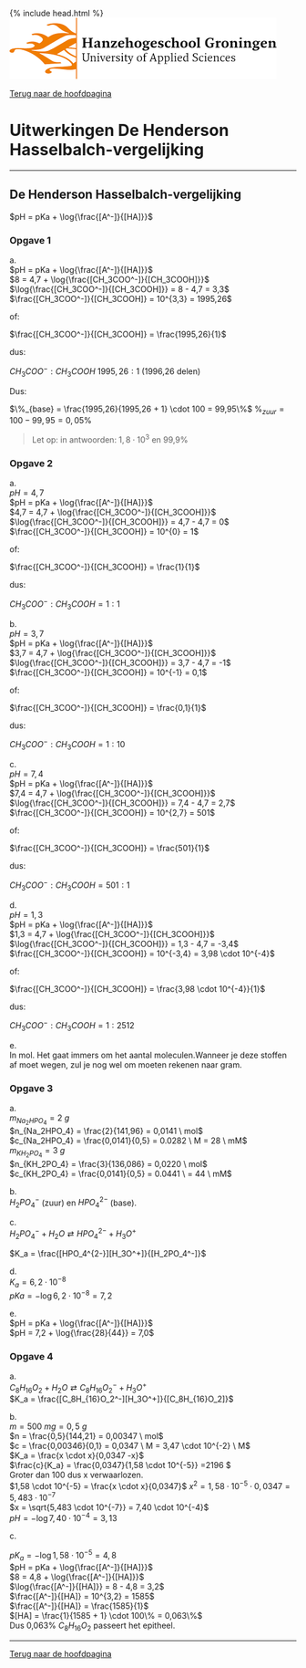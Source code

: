 {% include head.html %}
![Hanze](../hanze/hanze.png)

[Terug naar de hoofdpagina ](../index.md)

# Uitwerkingen De Henderson Hasselbalch-vergelijking

---

## De Henderson Hasselbalch-vergelijking

$pH = pKa + \log{\frac{[A^-]}{[HA]}}$  


### Opgave 1

a.  
$pH = pKa + \log{\frac{[A^-]}{[HA]}}$  
$8 = 4,7 + \log{\frac{[CH_3COO^-]}{[CH_3COOH]}}$  
$\log{\frac{[CH_3COO^-]}{[CH_3COOH]}} = 8 - 4,7 = 3,3$  
$\frac{[CH_3COO^-]}{[CH_3COOH]} = 10^{3,3} = 1995,26$  

of:

$\frac{[CH_3COO^-]}{[CH_3COOH]} = \frac{1995,26}{1}$  

dus: 

$CH_3COO^-:CH_3COOH$
$1995,26:1$ (1996,26 delen)  

Dus:  

$\%_{base} = \frac{1995,26}{1995,26 + 1} \cdot 100 = 99,95\%$
$\%_{zuur} = 100 - 99,95 = 0,05\%$

>Let op: in antwoorden: $1,8 \cdot 10^3$ en 99,9%  


### Opgave 2

a.  
$pH = 4,7$  
$pH = pKa + \log{\frac{[A^-]}{[HA]}}$  
$4,7 = 4,7 + \log{\frac{[CH_3COO^-]}{[CH_3COOH]}}$  
$\log{\frac{[CH_3COO^-]}{[CH_3COOH]}} = 4,7 - 4,7 = 0$
$\frac{[CH_3COO^-]}{[CH_3COOH]} = 10^{0} = 1$  

of:

$\frac{[CH_3COO^-]}{[CH_3COOH]} = \frac{1}{1}$  

dus: 

$CH_3COO^-:CH_3COOH = 1:1$  

b.  
$pH = 3,7$  
$pH = pKa + \log{\frac{[A^-]}{[HA]}}$  
$3,7 = 4,7 + \log{\frac{[CH_3COO^-]}{[CH_3COOH]}}$  
$\log{\frac{[CH_3COO^-]}{[CH_3COOH]}} = 3,7 - 4,7 = -1$
$\frac{[CH_3COO^-]}{[CH_3COOH]} = 10^{-1} = 0,1$  

of:

$\frac{[CH_3COO^-]}{[CH_3COOH]} = \frac{0,1}{1}$  

dus: 

$CH_3COO^-:CH_3COOH= 1:10$


c.  
$pH = 7,4$  
$pH = pKa + \log{\frac{[A^-]}{[HA]}}$  
$7,4 = 4,7 + \log{\frac{[CH_3COO^-]}{[CH_3COOH]}}$  
$\log{\frac{[CH_3COO^-]}{[CH_3COOH]}} = 7,4 - 4,7 = 2,7$
$\frac{[CH_3COO^-]}{[CH_3COOH]} = 10^{2,7} = 501$  

of:

$\frac{[CH_3COO^-]}{[CH_3COOH]} = \frac{501}{1}$  

dus: 

$CH_3COO^-:CH_3COOH = 501:1$  

d.  
$pH = 1,3$  
$pH = pKa + \log{\frac{[A^-]}{[HA]}}$  
$1,3 = 4,7 + \log{\frac{[CH_3COO^-]}{[CH_3COOH]}}$  
$\log{\frac{[CH_3COO^-]}{[CH_3COOH]}} = 1,3 - 4,7 = -3,4$
$\frac{[CH_3COO^-]}{[CH_3COOH]} = 10^{-3,4} = 3,98 \cdot 10^{-4}$  

of:

$\frac{[CH_3COO^-]}{[CH_3COOH]} = \frac{3,98 \cdot 10^{-4}}{1}$  

dus: 

$CH_3COO^-:CH_3COOH = 1:2512$  


e.  
In mol. Het gaat immers om het aantal moleculen.Wanneer je deze stoffen af moet wegen, zul je nog wel om moeten rekenen naar gram.  

### Opgave 3

a.  
$m_{Na_2HPO_4} = 2 \ g$  
$n_{Na_2HPO_4} = \frac{2}{141,96} = 0,0141 \ mol$  
$c_{Na_2HPO_4} = \frac{0,0141}{0,5} = 0.0282 \ M = 28 \ mM$  
$m_{KH_2PO_4} = 3 \ g$  
$n_{KH_2PO_4} = \frac{3}{136,086} = 0,0220 \ mol$  
$c_{KH_2PO_4} = \frac{0,0141}{0,5} = 0.0441 \ = 44 \ mM$  

b.  
$H_2PO_4^-$ (zuur) en $HPO_4^{2-}$ (base).  

c.  
$H_2PO_4^- + H_2O \rightleftarrows HPO_4^{2-} + H_3O^+$  

$K_a = \frac{[HPO_4^{2-}][H_3O^+]}{[H_2PO_4^-]}$

d.  
$K_a = 6,2 \cdot 10^{-8}$  
$pKa = -\log{6,2 \cdot 10^{-8}} = 7,2$  

e.  
$pH = pKa + \log{\frac{[A^-]}{[HA]}}$  
$pH = 7,2 + \log{\frac{28}{44}} = 7,0$  


### Opgave 4

a.  
$C_8H_{16}O_2 + H_2O \rightleftarrows C_8H_{16}O_2^- + H_3O^+$  
$K_a = \frac{[C_8H_{16}O_2^-][H_3O^+]}{[C_8H_{16}O_2]}$  

b.  
$m = 500 \ mg = 0,5 \ g$  
$n = \frac{0,5}{144,21} = 0,00347 \ mol$  
$c = \frac{0,00346}{0,1} = 0,0347 \ M = 3,47 \cdot 10^{-2} \ M$  
$K_a = \frac{x \cdot x}{0,0347 -x}$  
$\frac{c}{K_a} = \frac{0,0347}{1,58 \cdot 10^{-5}} =2196 $  
Groter dan 100 dus x verwaarlozen.  
$1,58 \cdot 10^{-5} = \frac{x \cdot x}{0,0347}$
$x^2 = 1,58 \cdot 10^{-5} \cdot 0,0347 = 5,483 \cdot 10^{-7}$  
$x = \sqrt{5,483 \cdot 10^{-7}} = 7,40 \cdot 10^{-4}$  
$pH = -\log{7,40 \cdot 10^{-4}} = 3,13$  

c.  

$pK_a = -\log{1,58 \cdot 10^{-5}} = 4,8$  
$pH = pKa + \log{\frac{[A^-]}{[HA]}}$  
$8 =  4,8 + \log{\frac{[A^-]}{[HA]}}$  
$\log{\frac{[A^-]}{[HA]}} = 8 - 4,8 = 3,2$  
$\frac{[A^-]}{[HA]} = 10^{3,2} = 1585$  
$\frac{[A^-]}{[HA]} = \frac{1585}{1}$  
$[HA] = \frac{1}{1585 + 1} \cdot 100\% = 0,063\%$  
Dus 0,063% $C_8H_{16}O_2$ passeert het epitheel.  


--- 

[Terug naar de hoofdpagina ](../index.md)

